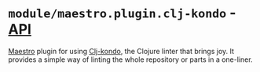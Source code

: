 # `module/maestro.plugin.clj-kondo` - [API](./API.md)

[Maestro](../maestro) plugin for using
[Clj-kondo](https://github.com/clj-kondo/clj-kondo), the Clojure linter that
brings joy. It provides a simple way of linting the whole repository or parts in
a one-liner.
